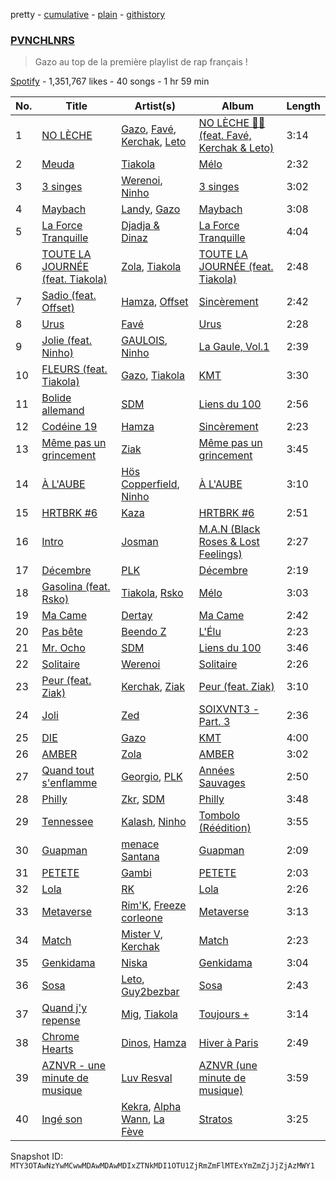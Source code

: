 pretty - [cumulative](/playlists/cumulative/37i9dQZF1DX1X23oiQRTB5.md) - [plain](/playlists/plain/37i9dQZF1DX1X23oiQRTB5) - [githistory](https://github.githistory.xyz/mackorone/spotify-playlist-archive/blob/main/playlists/plain/37i9dQZF1DX1X23oiQRTB5)

### [PVNCHLNRS](https://open.spotify.com/playlist/37i9dQZF1DX1X23oiQRTB5)

> Gazo au top de la première playlist de rap français !

[Spotify](https://open.spotify.com/user/spotify) - 1,351,767 likes - 40 songs - 1 hr 59 min

| No. | Title | Artist(s) | Album | Length |
|---|---|---|---|---|
| 1 | [NO LÈCHE](https://open.spotify.com/track/6D1HiF2e3Z0F8FwQ5uLxwn) | [Gazo](https://open.spotify.com/artist/5gqmbbfjcikQBzPB5Hv13I), [Favé](https://open.spotify.com/artist/20JMfmzDb5cjHxEoMXXMyY), [Kerchak](https://open.spotify.com/artist/1nRbtbdYK51y71nVOxu332), [Leto](https://open.spotify.com/artist/6HCBnyTBSLdb3TFn2ayulY) | [NO LÈCHE 🚫👅 \(feat\. Favé, Kerchak & Leto\)](https://open.spotify.com/album/6HGMONyziFfUCEpMdwbzZn) | 3:14 |
| 2 | [Meuda](https://open.spotify.com/track/4wNyrbY6B2Okii8VeKo2B2) | [Tiakola](https://open.spotify.com/artist/3vUMXQ9kPnZAQkMkZZ7Hfh) | [Mélo](https://open.spotify.com/album/3YjNC4de1PEvhuyZjMyxJU) | 2:32 |
| 3 | [3 singes](https://open.spotify.com/track/4HllqyOknEOEwq7bZuhDW7) | [Werenoi](https://open.spotify.com/artist/3YBJLs7RqR0aPGBgU27nDh), [Ninho](https://open.spotify.com/artist/6Te49r3A6f5BiIgBRxH7FH) | [3 singes](https://open.spotify.com/album/1zyctO1OPYpG3lMmbFWaLO) | 3:02 |
| 4 | [Maybach](https://open.spotify.com/track/2doTFAqat5o4dbFq9qUuLT) | [Landy](https://open.spotify.com/artist/2EFpb61Lpi0l5ldOiqbZkK), [Gazo](https://open.spotify.com/artist/5gqmbbfjcikQBzPB5Hv13I) | [Maybach](https://open.spotify.com/album/2tuankgH55CwSsfXPTcMRu) | 3:08 |
| 5 | [La Force Tranquille](https://open.spotify.com/track/7i7lGrzY9BHFclTeQSeopG) | [Djadja & Dinaz](https://open.spotify.com/artist/5hREZP0zTQbTLkZ2M8RS4v) | [La Force Tranquille](https://open.spotify.com/album/0gfcNJ7BVV5u7JCWYeHHw9) | 4:04 |
| 6 | [TOUTE LA JOURNÉE \(feat\. Tiakola\)](https://open.spotify.com/track/2nD4X3sHH2kZ1gWraTpe7u) | [Zola](https://open.spotify.com/artist/54kCbQZaZWHnwwj9VP2hn4), [Tiakola](https://open.spotify.com/artist/3vUMXQ9kPnZAQkMkZZ7Hfh) | [TOUTE LA JOURNÉE \(feat\. Tiakola\)](https://open.spotify.com/album/6oi3iBbHDDAaAzMoG0UbgE) | 2:48 |
| 7 | [Sadio \(feat\. Offset\)](https://open.spotify.com/track/5eGid3rXirJcCoROMnTqg0) | [Hamza](https://open.spotify.com/artist/5gs4Sm2WQUkcGeikMcVHbh), [Offset](https://open.spotify.com/artist/4DdkRBBYG6Yk9Ka8tdJ9BW) | [Sincèrement](https://open.spotify.com/album/3lyj8hU0YKXZIuYK6e0O5Y) | 2:42 |
| 8 | [Urus](https://open.spotify.com/track/2A44J8NMBI9DKi0AZW2W84) | [Favé](https://open.spotify.com/artist/20JMfmzDb5cjHxEoMXXMyY) | [Urus](https://open.spotify.com/album/00G85akdHnBoZJ3hSdjapJ) | 2:28 |
| 9 | [Jolie \(feat\. Ninho\)](https://open.spotify.com/track/16FTTvpIgihyei3EBNw1jd) | [GAULOIS](https://open.spotify.com/artist/7LmtogB01302Utf3C3R4GT), [Ninho](https://open.spotify.com/artist/6Te49r3A6f5BiIgBRxH7FH) | [La Gaule, Vol.1](https://open.spotify.com/album/0xkRuvISedgQKc7BesPxwP) | 2:39 |
| 10 | [FLEURS \(feat\. Tiakola\)](https://open.spotify.com/track/0i9RysNKssk6syOrKDX3U2) | [Gazo](https://open.spotify.com/artist/5gqmbbfjcikQBzPB5Hv13I), [Tiakola](https://open.spotify.com/artist/3vUMXQ9kPnZAQkMkZZ7Hfh) | [KMT](https://open.spotify.com/album/5rS3VIo8faf2gtaNvAIavb) | 3:30 |
| 11 | [Bolide allemand](https://open.spotify.com/track/0EzNyXyU7gHzj2TN8qYThj) | [SDM](https://open.spotify.com/artist/0LKAV3zJ8a8AIGnyc5OvfB) | [Liens du 100](https://open.spotify.com/album/69njUAy8iu7QDMUYRYTQc2) | 2:56 |
| 12 | [Codéine 19](https://open.spotify.com/track/3Q8qW4OUBQWLZaNLR9TxFr) | [Hamza](https://open.spotify.com/artist/5gs4Sm2WQUkcGeikMcVHbh) | [Sincèrement](https://open.spotify.com/album/3lyj8hU0YKXZIuYK6e0O5Y) | 2:23 |
| 13 | [Même pas un grincement](https://open.spotify.com/track/7wNHu6h06KBh20KVYmnRKa) | [Ziak](https://open.spotify.com/artist/2ubn2zwyYaLdHOCKnTouU2) | [Même pas un grincement](https://open.spotify.com/album/3HRJy5fGgdgrCp8g6tEN8O) | 3:45 |
| 14 | [À L'AUBE](https://open.spotify.com/track/1aOy9aPUFFE73cPPUJ2kNW) | [Hös Copperfield](https://open.spotify.com/artist/4fn6Kez1kGOO74vNuKrvCU), [Ninho](https://open.spotify.com/artist/6Te49r3A6f5BiIgBRxH7FH) | [À L'AUBE](https://open.spotify.com/album/3dRIUWKwJ9lTV59OXqtUN8) | 3:10 |
| 15 | [HRTBRK \#6](https://open.spotify.com/track/4oujvmTUXlPr6jWTWuzfAK) | [Kaza](https://open.spotify.com/artist/4MRRW42s9ymwa5zu4xTKJh) | [HRTBRK \#6](https://open.spotify.com/album/4XYz0YM0cZjGhzgqyj2glP) | 2:51 |
| 16 | [Intro](https://open.spotify.com/track/6qvyN6NTUpdfOJRYjtSSd7) | [Josman](https://open.spotify.com/artist/6dbdXbyAWk2qx8Qttw0knR) | [M.A.N \(Black Roses & Lost Feelings\)](https://open.spotify.com/album/0xGDZjmzBZfOUzn86WFPFE) | 2:27 |
| 17 | [Décembre](https://open.spotify.com/track/5yzH31eVQS7ctEcvYIwdTk) | [PLK](https://open.spotify.com/artist/3DCWeG2J1fZeu0Oe6i5Q6m) | [Décembre](https://open.spotify.com/album/3jYj8yDBVr3Opb71BldBns) | 2:19 |
| 18 | [Gasolina \(feat\. Rsko\)](https://open.spotify.com/track/6kwmp0U8M1tPvgPHqvbwsr) | [Tiakola](https://open.spotify.com/artist/3vUMXQ9kPnZAQkMkZZ7Hfh), [Rsko](https://open.spotify.com/artist/3L774tiJRvPmAS90pOLB44) | [Mélo](https://open.spotify.com/album/3YjNC4de1PEvhuyZjMyxJU) | 3:03 |
| 19 | [Ma Came](https://open.spotify.com/track/3x6n0IkVMIqTl7EE2j3R2g) | [Dertay](https://open.spotify.com/artist/5xSXFYJ9xBDUBxF5VUKDZR) | [Ma Came](https://open.spotify.com/album/2R9xCcqvgr4UCFfN3JvviO) | 2:42 |
| 20 | [Pas bête](https://open.spotify.com/track/3TVUW7bJJWDOonkVCZxfLV) | [Beendo Z](https://open.spotify.com/artist/7a35Zdc78bDXJv2vYf5hSO) | [L'Élu](https://open.spotify.com/album/6UiV6zQxitBwaQ6Kw72W1i) | 2:23 |
| 21 | [Mr\. Ocho](https://open.spotify.com/track/1xLCwgQcF6bKncTJmRGGws) | [SDM](https://open.spotify.com/artist/0LKAV3zJ8a8AIGnyc5OvfB) | [Liens du 100](https://open.spotify.com/album/69njUAy8iu7QDMUYRYTQc2) | 3:46 |
| 22 | [Solitaire](https://open.spotify.com/track/4yYpZTbJPa6Uoct89yXdKf) | [Werenoi](https://open.spotify.com/artist/3YBJLs7RqR0aPGBgU27nDh) | [Solitaire](https://open.spotify.com/album/1w91fuTe3zAPvcSyGlZdvE) | 2:26 |
| 23 | [Peur \(feat\. Ziak\)](https://open.spotify.com/track/7IXQrRgmHxWYWitSlyFY7z) | [Kerchak](https://open.spotify.com/artist/1nRbtbdYK51y71nVOxu332), [Ziak](https://open.spotify.com/artist/2ubn2zwyYaLdHOCKnTouU2) | [Peur \(feat\. Ziak\)](https://open.spotify.com/album/5eL561zvNW6ZwbuOxGMSvR) | 3:10 |
| 24 | [Joli](https://open.spotify.com/track/2OFTQpmXnuVK1v6cFcqZuJ) | [Zed](https://open.spotify.com/artist/4reog9Hn84AuUWvGX5a2Yq) | [SOIXVNT3 \- Part\. 3](https://open.spotify.com/album/2ARWfDAm9ONe0vUxGznc6n) | 2:36 |
| 25 | [DIE](https://open.spotify.com/track/3D29kjUyWxsT3jUUTtARVQ) | [Gazo](https://open.spotify.com/artist/5gqmbbfjcikQBzPB5Hv13I) | [KMT](https://open.spotify.com/album/5rS3VIo8faf2gtaNvAIavb) | 4:00 |
| 26 | [AMBER](https://open.spotify.com/track/5UPpgOKi0UQMMMSzWWgJJe) | [Zola](https://open.spotify.com/artist/54kCbQZaZWHnwwj9VP2hn4) | [AMBER](https://open.spotify.com/album/5WWOIsDogPoINEX7nEu6BD) | 3:02 |
| 27 | [Quand tout s'enflamme](https://open.spotify.com/track/04M7hgJo8KgONKo4OL91jz) | [Georgio](https://open.spotify.com/artist/6Xc0KDqzw5u6EQLgdfeoKO), [PLK](https://open.spotify.com/artist/3DCWeG2J1fZeu0Oe6i5Q6m) | [Années Sauvages](https://open.spotify.com/album/3zsnpMh0K6pM1Rbo7btDtN) | 2:50 |
| 28 | [Philly](https://open.spotify.com/track/0KZwbPHcktfHL3OCxXzoYu) | [Zkr](https://open.spotify.com/artist/2yJ6lsLqG06r9bckSTQRt4), [SDM](https://open.spotify.com/artist/0LKAV3zJ8a8AIGnyc5OvfB) | [Philly](https://open.spotify.com/album/01dyrtieKEgLywMux9N9tP) | 3:48 |
| 29 | [Tennessee](https://open.spotify.com/track/0iR0ZbEw46KtSDSGph0HHE) | [Kalash](https://open.spotify.com/artist/3J7r4VsNmuWixU0nXvyPd8), [Ninho](https://open.spotify.com/artist/6Te49r3A6f5BiIgBRxH7FH) | [Tombolo \(Réédition\)](https://open.spotify.com/album/597zMwmxvoBtRDUsOjk54P) | 3:55 |
| 30 | [Guapman](https://open.spotify.com/track/3UizQJoEShTLDSUUByJLDr) | [menace Santana](https://open.spotify.com/artist/5Y5EJ20jDQkkB213zwuDXR) | [Guapman](https://open.spotify.com/album/3DXG5GrBLszaSduaQ5y3De) | 2:09 |
| 31 | [PETETE](https://open.spotify.com/track/0z3bi63SNZ5ylyHOzb81Uq) | [Gambi](https://open.spotify.com/artist/1lB3I3SI30v2ZOpR4XQqzJ) | [PETETE](https://open.spotify.com/album/58vole57PvKhmHcY2JHBtk) | 2:03 |
| 32 | [Lola](https://open.spotify.com/track/15Cdh1RxOdlaFUm24ifnKH) | [RK](https://open.spotify.com/artist/2s7fZ34RK8RUJQ2ewsh6I5) | [Lola](https://open.spotify.com/album/5ERCsLDY5NZsahMBKE6WFW) | 2:26 |
| 33 | [Metaverse](https://open.spotify.com/track/7rzjdyHmqwloCA16UBdDgg) | [Rim'K](https://open.spotify.com/artist/2eh8cEKZk4VeruUrGq748D), [Freeze corleone](https://open.spotify.com/artist/76Pl0epAMXVXJspaSuz8im) | [Metaverse](https://open.spotify.com/album/4yb1lj6MdPuKHJuQlXs5O7) | 3:13 |
| 34 | [Match](https://open.spotify.com/track/5atXcF9P7BvCIfCwpALYXB) | [Mister V](https://open.spotify.com/artist/5qisLjDrKoHMI9zOK2hfzs), [Kerchak](https://open.spotify.com/artist/1nRbtbdYK51y71nVOxu332) | [Match](https://open.spotify.com/album/1DyKKChdiu0IdEZvz4yt4U) | 2:23 |
| 35 | [Genkidama](https://open.spotify.com/track/1Jbim0t3F0TlAgBcza6tty) | [Niska](https://open.spotify.com/artist/7CUFPNi1TU8RowpnFRSsZV) | [Genkidama](https://open.spotify.com/album/3pzQi3OkoXi5xWgIcHmKfZ) | 3:04 |
| 36 | [Sosa](https://open.spotify.com/track/4lx26x6BggtyDtYZxUC0su) | [Leto](https://open.spotify.com/artist/6HCBnyTBSLdb3TFn2ayulY), [Guy2bezbar](https://open.spotify.com/artist/07h4CCFmlXkwx0g4PL5Uuh) | [Sosa](https://open.spotify.com/album/3omG7CP7Ipif4phk12EitY) | 2:43 |
| 37 | [Quand j'y repense](https://open.spotify.com/track/3BsYL1gVsiFpo0bM8oTbi0) | [Mig](https://open.spotify.com/artist/3mKyKC4BjNrNJSSBSrNy0a), [Tiakola](https://open.spotify.com/artist/3vUMXQ9kPnZAQkMkZZ7Hfh) | [Toujours +](https://open.spotify.com/album/0w833vhJRuuCwd5gsHQNIs) | 3:14 |
| 38 | [Chrome Hearts](https://open.spotify.com/track/6OhaunEHa10FjmOMFuxy38) | [Dinos](https://open.spotify.com/artist/1QPdp5duV6lV4XINCzjwQ2), [Hamza](https://open.spotify.com/artist/5gs4Sm2WQUkcGeikMcVHbh) | [Hiver à Paris](https://open.spotify.com/album/6dgmwFp2mMEhTmOJ32vDPA) | 2:49 |
| 39 | [AZNVR \- une minute de musique](https://open.spotify.com/track/5bt380zWDlGAd3NmhOeZ3H) | [Luv Resval](https://open.spotify.com/artist/5l8WyvJ50fdSghK2ySNq1y) | [AZNVR \(une minute de musique\)](https://open.spotify.com/album/0CwImsCyjRO0p2kVE60MQq) | 3:59 |
| 40 | [Ingé son](https://open.spotify.com/track/2kJeLSnGbiFN6j2nARWhzU) | [Kekra](https://open.spotify.com/artist/20pbz4TbpkBUr5JwYfGgPS), [Alpha Wann](https://open.spotify.com/artist/7yeFMUrYTY5cAZx0GKXnti), [La Fève](https://open.spotify.com/artist/2sBKOwN0fSjx39VtL2WpjJ) | [Stratos](https://open.spotify.com/album/0qwxx9ouUc5kGmMWHglDpq) | 3:25 |

Snapshot ID: `MTY3OTAwNzYwMCwwMDAwMDAwMDIxZTNkMDI1OTU1ZjRmZmFlMTExYmZmZjJjZjAzMWY1`
